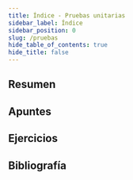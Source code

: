 ```yaml
---
title: Índice - Pruebas unitarias
sidebar_label: Índice
sidebar_position: 0
slug: /pruebas
hide_table_of_contents: true
hide_title: false
---
```


## Resumen

## Apuntes

## Ejercicios

## Bibliografía

